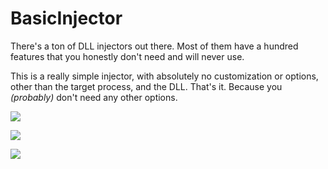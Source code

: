 # BasicInjector

There's a ton of DLL injectors out there.  Most of them have a hundred features that you honestly don't need and will never use.

This is a really simple injector, with absolutely no customization or options, other than the target process, and the DLL.  That's it.  Because you _(probably)_ don't need any other options.

![](https://i.imgur.com/otxMBYh.png)

![](https://i.imgur.com/BVwocRt.png)

![](https://i.imgur.com/5wvAX0s.png)